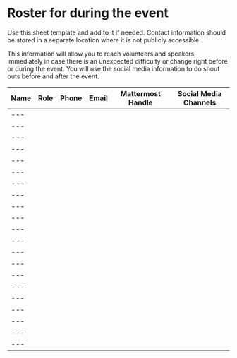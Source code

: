 # Roster for during the event

Use this sheet template and add to it if needed. Contact information should be stored in a separate location where it is not publicly accessible

This information will allow you to reach volunteers and speakers immediately  in case there is an unexpected difficulty or change right before or during the event. You will use the social media information to do shout outs before and after the event.

| Name | Role | Phone | Email | Mattermost Handle | Social Media Channels |
| --- | --- | --- | --- | --- | --- |
| --- |  |  |  |  |  |
| --- |  |  |  |  |  |
| --- |  |  |  |  |  |
| --- |  |  |  |  |  |
| --- |  |  |  |  |  |
| --- |  |  |  |  |  |
| --- |  |  |  |  |  |
| --- |  |  |  |  |  |
| --- |  |  |  |  |  |
| --- |  |  |  |  |  |
| --- |  |  |  |  |  |
| --- |  |  |  |  |  |
| --- |  |  |  |  |  |
| --- |  |  |  |  |  |
| --- |  |  |  |  |  |
| --- |  |  |  |  |  |
| --- |  |  |  |  |  |
| --- |  |  |  |  |  |
| --- |  |  |  |  |  |
| --- |  |  |  |  |  |
| --- |  |  |  |  |  |

